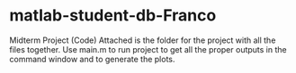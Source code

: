 # matlab-student-db-Franco
Midterm Project (Code)
Attached is the folder for the project with all the files together. Use main.m to run project to get all the proper outputs in the command window and to generate the plots.
